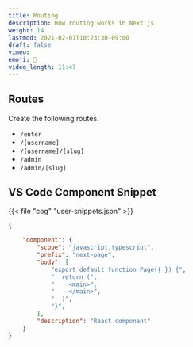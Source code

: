 ```yaml
---
title: Routing
description: How routing works in Next.js
weight: 14
lastmod: 2021-02-01T10:23:30-09:00
draft: false
vimeo: 
emoji: 🚆
video_length: 11:47
---
```


## Routes

Create the following routes.

- `/enter` 
- `/[username]` 
- `/[username]/[slug]` 
- `/admin`
- `/admin/[slug]` 

## VS Code Component Snippet

{{< file "cog" "user-snippets.json" >}}
```json
{

	"component": {
		"scope": "javascript,typescript",
		"prefix": "next-page",
		"body": [
			"export default function Page({ }) {",
			"  return (",
			"    <main>",
			"    </main>",
			"  )",  
			"}",
		],
		"description": "React component"
	}
}
```